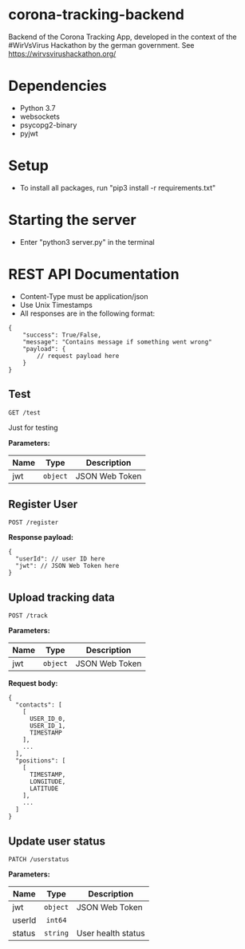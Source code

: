 # corona-tracking-backend
Backend of the Corona Tracking App, developed in the context of the #WirVsVirus Hackathon by the german government. See https://wirvsvirushackathon.org/

# Dependencies
- Python 3.7
- websockets
- psycopg2-binary
- pyjwt

# Setup
- To install all packages, run "pip3 install -r requirements.txt"

# Starting the server
- Enter "python3 server.py" in the terminal

# REST API Documentation
- Content-Type must be application/json
- Use Unix Timestamps
- All responses are in the following format:
```
{
    "success": True/False,
    "message": "Contains message if something went wrong"
    "payload": {
        // request payload here
    }
}
```
## Test
```
GET /test
```
Just for testing

**Parameters:**

Name | Type | Description
--- | :---: | ---
jwt | `object` | JSON Web Token

## Register User
```
POST /register
```

**Response payload:**
```
{
  "userId": // user ID here
  "jwt": // JSON Web Token here
}
```

## Upload tracking data
```
POST /track
```

**Parameters:**

Name | Type | Description
--- | :---: | ---
jwt | `object` | JSON Web Token

**Request body:**
```
{
  "contacts": [
    [
      USER_ID_0,
      USER_ID_1,
      TIMESTAMP
    ],
    ...
  ],
  "positions": [
    [
      TIMESTAMP,
      LONGITUDE,
      LATITUDE
    ],
    ...
  ]
}
```

## Update user status
```
PATCH /userstatus
```

**Parameters:**

Name | Type | Description
--- | :---: | ---
jwt | `object` | JSON Web Token
userId | `int64` | 
status | `string` | User health status
